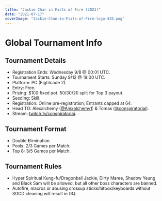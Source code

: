 ```yaml
---
title: "Jackie Chan in Fists of Fire (2021)"
date: "2021-07-17"
coverImage: "Jackie-Chan-in-Fists-of-Fire-logo-420.png"
---
```


# Global Tournament Info

## Tournament Details

- Registration Ends: Wednesday 9/8 @ 00:01 UTC.
- Tournament Starts: Sunday 9/12 @ 19:00 UTC.
- Platform: PC (Fightcade 2).
- Entry: Free.
- Prizing: $100 fixed pot. 50/30/20 split for Top 3 payout.
- Seeding: Skill.
- Registration: Online pre-registration; Entrants capped at 64.
- Head TO: Alexalchemy ([@Alexalchemy1](https://twitter.com/Alexalchemy1)) & Tomas ([@conspiratoriai](https://twitter.com/conspiratoriai)).
- Stream: [twitch.tv/conspiratoriai](https://www.twitch.tv/conspiratoriai).

## Tournament Format

- Double Elimination.
- Pools: 2/3 Games per Match.
- Top 8: 3/5 Games per Match.

## Tournament Rules

- Hyper Spiritual Kung-fu/Dragonball Jackie, Dirty Maree, Shadow Yeung and Black Sam will be allowed, but all other boss characters are banned.
- Autofire, macros or abusing crossup sticks/hitbox/keyboards without SOCD cleaning will result in DQ.
